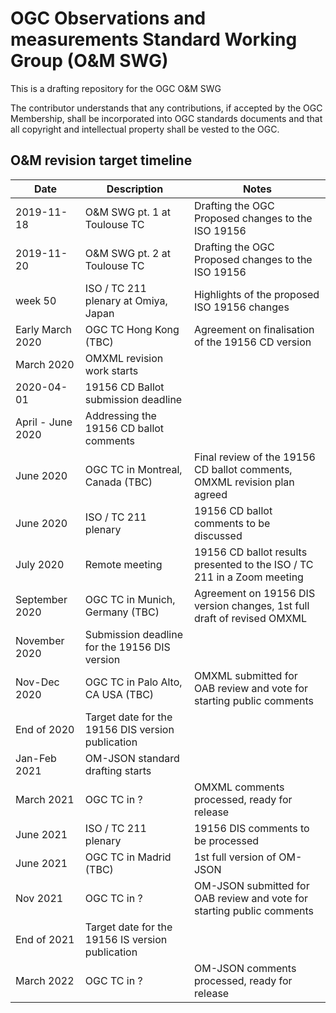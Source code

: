 # OGC Observations and measurements Standard Working Group (O&M SWG)
This is a drafting repository for the OGC O&amp;M SWG

The contributor understands that any contributions, if accepted by the OGC Membership, shall be incorporated into OGC standards documents and that all copyright and intellectual property shall be vested to the OGC.

## O&M revision target timeline

| Date        | Description                      | Notes                                  |
| ------------| -------------------------------- | -------------------------------------- |
| 2019-11-18  | O&M SWG pt. 1 at Toulouse TC     | Drafting the OGC Proposed changes to the ISO 19156
| 2019-11-20  | O&M SWG pt. 2 at Toulouse TC     | Drafting the OGC Proposed changes to the ISO 19156
| week 50     | ISO / TC 211 plenary at Omiya, Japan     | Highlights of the proposed ISO 19156 changes  
| Early March 2020 | OGC TC Hong Kong (TBC) | Agreement on finalisation of the 19156 CD version
| March 2020 | OMXML revision work starts |
| 2020-04-01  | 19156 CD Ballot submission deadline |
| April - June 2020 | Addressing the 19156 CD ballot comments |
| June 2020 | OGC TC in Montreal, Canada (TBC) | Final review of the 19156 CD ballot comments, OMXML revision plan agreed |
| June 2020   | ISO / TC 211 plenary  | 19156 CD ballot comments to be discussed |
| July 2020   | Remote meeting | 19156 CD ballot results presented to the ISO / TC 211 in a Zoom meeting |
| September 2020 | OGC TC in Munich, Germany (TBC) | Agreement on 19156 DIS version changes, 1st full draft of revised OMXML |
| November 2020 | Submission deadline for the 19156 DIS version |
| Nov-Dec 2020 | OGC TC in Palo Alto, CA USA (TBC) | OMXML submitted for OAB review and vote for starting public comments
| End of 2020 | Target date for the 19156 DIS version publication |
| Jan-Feb 2021 | OM-JSON standard drafting starts
| March 2021 | OGC TC in ? | OMXML comments processed, ready for release |
| June 2021 | ISO / TC 211 plenary  | 19156 DIS comments to be processed |
| June 2021 | OGC TC in Madrid (TBC) | 1st full version of OM-JSON |
| Nov 2021 | OGC TC in ? | OM-JSON submitted for OAB review and vote for starting public comments |
| End of 2021 | Target date for the 19156 IS version publication |
| March 2022 | OGC TC in ? | OM-JSON comments processed, ready for release |
